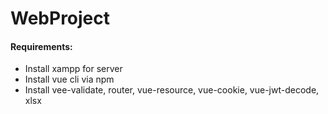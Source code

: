 # WebProject

#### Requirements:
- Install xampp for server
- Install vue cli via npm
- Install vee-validate, router, vue-resource, vue-cookie, vue-jwt-decode, xlsx

